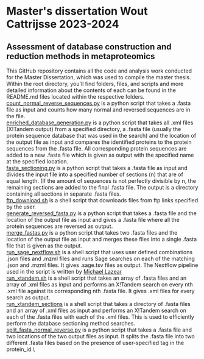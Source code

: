 # Master's dissertation Wout Cattrijsse 2023-2024
## Assessment of database construction and reduction methods in metaproteomics
This GitHub repository contains all the code and analysis work conducted for the Master Dissertation, which was used to compile the master thesis. Within the root directory, you'll find folders, files, and scripts and more detailed information about the contents of each can be found in the README.md files located within the respective folders.\
[count_normal_reverse_sequences.py](https://github.com/WoutCatt/lab_notebook_masters_dissertation/blob/main/count_normal_reverse_sequences.py) is a python script that takes a .fasta file as input and counts how many normal and reversed sequences are in the file.\
[enriched_database_generation.py](https://github.com/WoutCatt/lab_notebook_masters_dissertation/blob/main/enriched_database_generation.py) is a python script that takes all .xml files (X!Tandem output) from a specified directory, a .fasta file (usually the protein sequence database that was used in the search) and the location of the output file as input and compares the identified proteins to the protein sequences from the .fasta file. All corresponding protein sequences are added to a new .fasta file which is given as output with the specified name at the specified location.\
[fasta_sectioning.py](https://github.com/WoutCatt/lab_notebook_masters_dissertation/blob/main/fasta_sectioning.py) is a python script that takes a .fasta file as input and divides the input file into a specified number of sections (n) that are of equal length. (If the amount of sequences is not perfectly divisible by n, the remaining sections are added to the final .fasta file. The output is a directory containing all sections in separate .fasta files.\
[ftp_download.sh](https://github.com/WoutCatt/lab_notebook_masters_dissertation/blob/main/ftp_download.sh) is a shell script that downloads files from ftp links specified by the user.\
[generate_reversed_fasta.py](https://github.com/WoutCatt/lab_notebook_masters_dissertation/blob/main/generate_reversed_fasta.py) is a python script that takes a .fasta file and the location of the output file as input and gives a .fasta file where all the protein sequences are reversed as output.\
[merge_fastas.py](https://github.com/WoutCatt/lab_notebook_masters_dissertation/blob/main/merge_fastas.py) is a python script that takes two .fasta files and the location of the output file as input and merges these files into a single .fasta file that is given as the output.\
[run_sage_nextflow.sh](https://github.com/WoutCatt/lab_notebook_masters_dissertation/blob/main/run_sage_nextflow.sh) is a shell script that uses user defined combinations .json files and .mzml files and runs Sage searches on each of the matching .json and .mzml files. It gives .sage.tsv files as output. The Nextflow pipeline used in the script is written by [Michael Lazear](https://github.com/lazear/sage)\
[run_xtandem.sh](https://github.com/WoutCatt/lab_notebook_masters_dissertation/blob/main/run_xtandem.sh) is a shell script that takes an array of .fasta files and an array of .xml files as input and performs an X!Tandem search on every nth .xml file against its corresponding nth .fasta file. It gives .xml files for every search as output.\
[run_xtandem_sections](https://github.com/WoutCatt/lab_notebook_masters_dissertation/blob/main/run_xtandem_sections.sh) is a shell script that takes a directory of .fasta files and an array of .xml files as input and performs an X!Tandem search on each of the .fasta files with each of the .xml files. This is used to efficiently perform the database sectioning method searches.\
[split_fasta_normal_reverse.py](https://github.com/WoutCatt/lab_notebook_masters_dissertation/blob/main/split_fasta_normal_reverse.py) is a python script that takes a .fasta file and two locations of the two output files as input. It splits the .fasta file into two different .fasta files based on the presence of user-specified tag in the protein_id.\
